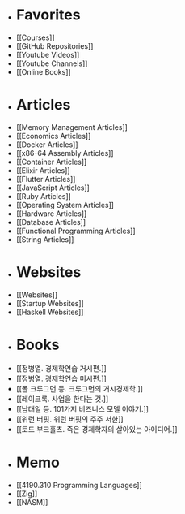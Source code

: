 - # Favorites
- [[Courses]]
- [[GitHub Repositories]]
- [[Youtube Videos]]
- [[Youtube Channels]]
- [[Online Books]]
- # Articles
- [[Memory Management Articles]]
- [[Economics Articles]]
- [[Docker Articles]]
- [[x86-64 Assembly Articles]]
- [[Container Articles]]
- [[Elixir Articles]]
- [[Flutter Articles]]
- [[JavaScript Articles]]
- [[Ruby Articles]]
- [[Operating System Articles]]
- [[Hardware Articles]]
- [[Database Articles]]
- [[Functional Programming Articles]]
- [[String Articles]]
- # Websites
- [[Websites]]
- [[Startup Websites]]
- [[Haskell Websites]]
- # Books
- [[정병열. 경제학연습 거시편.]]
- [[정병열. 경제학연습 미시편.]]
- [[폴 크루그먼 등. 크루그먼의 거시경제학.]]
- [[레이크록. 사업을 한다는 것.]]
- [[남대일 등. 101가지 비즈니스 모델 이야기.]]
- [[워런 버핏. 워런 버핏의 주주 서한]]
- [[토드 부크홀츠. 죽은 경제학자의 살아있는 아이디어.]]
- # Memo
- [[4190.310 Programming Languages]]
- [[Zig]]
- [[NASM]]